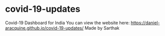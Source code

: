 # covid-19-updates
Covid-19 Dashboard for India 
You can view the website here: https://daniel-aracquine.github.io/covid-19-updates/
Made by Sarthak
